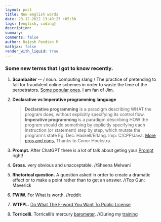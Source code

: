 ```yaml
---
layout: post
title: New english words
date: 23-12-2022 13:49:23 +05:30
tags: [english, coding]
description:
summary:
comments: false
author: Rajesh Pandian M
mathjax: false
render_with_liquid: true
---
```


### Some new terms that I got to know recently.

1. **Scambaiter** -- / noun. computing slang / The practice of pretending to fall for fraudulent online schemes in order to waste the time of the perpetrators.
[Some popular ones](https://www.about-fraud.com/2022/03/22/youtube-fraud-channels/). I am fan of Jim. 

2. **Declarative vs Imperative programming language**
   >**Declarative programming** is a paradigm describing WHAT the program does, without explicitly specifying its control flow. **Imperative programming** is a paradigm describing HOW the program should do something by explicitly specifying each instruction (or statement) step by step, which mutate the program's state
   >Eg. Dec: Haskell/Erlang. Imp: C/CPP/Java.
   > [More pros and cons.](https://www.geeksforgeeks.org/difference-between-imperative-and-declarative-programming/)
   Thanks to Conor Hoekstra.
3. **Prompt.**
  After ChatGPT there is a lot of talk about geting your [Prompt](https://en.wikipedia.org/wiki/Prompt_engineering) right!

4. **Gross.** very obvious and unacceptable.  //Sheena Melwani

5. **Rhetorical question.** A question asked in order to create a dramatic effect or to make a point rather than to get an answer. //Top Gun: Maverick

6. **FWIW.** For What is worth. //reddit 

7. **WTFPL.** [Do What The F-word You Want To Public License](https://en.wikipedia.org/wiki/WTFPL) 

8. **Torricelli.**  Torricelli’s mercury [barometer](https://www.vacuumscienceworld.com/vacuum-science-facts/torricelli-mercury-barometer). //During my [training](https://twitter.com/mrprajesh/status/1602171621242195968)
